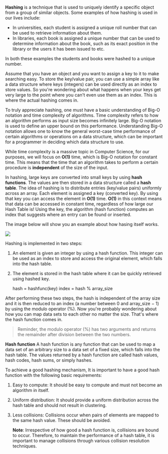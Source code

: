 <!--title={Hash Tables: Hashing and Hash Functions}-->

<!--badges={Algorithms:20}-->

<!--concepts={Hash Tables, Hash Functions}-->

**Hashing** is a technique that is used to uniquely identify a specific object from a group of similar objects. Some examples of how hashing is used in our lives include:

- In universities, each student is assigned a unique roll number that can be used to retrieve information about them.
- In libraries, each book is assigned a unique number that can be used to determine information about the book, such as its exact position in the library or the users it has been issued to etc.

In both these examples the students and books were hashed to a unique number.

Assume that you have an object and you want to assign a key to it to make searching easy. To store the key/value pair, you can use a simple array like a data structure where keys (integers) can be used directly as an index to store values. So you're wondering about what happens when your keys get very large to the point where you can't even use them as an index. This is where the actual hashing comes in.


To truly appreciate hashing, one must have a basic understanding of Big-O notation and time complexity of algorithms. Time complexity refers to how an algorithm performs as input size becomes infinitely large. Big-O notation is used to define an upper bound on this performance. Understanding Big-O notation allows one to know the general worst-case time performance of certain algorithms or operations on a data structure, which can be important for a programmer in deciding which data structure to use. 

While time complexity is a massive topic in Computer Science, for our purposes, we will focus on **O(1)** time, which is Big-O notation for constant time. This means that the time that an algorithm takes to perform a certain procedure is **independent** of the size of the input.

In hashing, large keys are converted into small keys by using **hash functions**. The values are then stored in a data structure called a **hash table**. The idea of hashing is to distribute entries (key/value pairs) uniformly across an array. Each element is assigned a key (converted key). By using that key you can access the element in **O(1)** time. **O(1)** in this context means that data can be accessed in constant time, regardless of how large our Hash Table is! Using the key, the algorithm (hash function) computes an index that suggests where an entry can be found or inserted.

The image below will show you an example about how hasing itself works.


![](https://he-s3.s3.amazonaws.com/media/uploads/0e2c706.png)

Hashing is implemented in two steps:

1. An element is given an integer by using a hash function. This integer can be used as an index to store and access the original element, which falls into the hash table.

2. The element is stored in the hash table where it can be quickly retrieved using hashed key.

   hash = hashfunc(key)
   index = hash % array_size

After performing these two steps, the hash is independent of the array size and it is then reduced to an index (a number between 0 and array_size − 1) by using the modulo operator (%). Now you're probably wondering about how you can map data sets to each other no matter the size. That's where the hash function comes in.
> Reminder, the modulo operator (%) has two arguments and returns the remainder after division between the two numbers.

**Hash function**
A hash function is any function that can be used to map a data set of an arbitrary size to a data set of a fixed size, which falls into the hash table. The values returned by a hash function are called hash values, hash codes, hash sums, or simply hashes.

To achieve a good hashing mechanism, It is important to have a good hash function with the following basic requirements:

1. Easy to compute: It should be easy to compute and must not become an algorithm in itself.

2. Uniform distribution: It should provide a uniform distribution across the hash table and should not result in clustering.

3. Less collisions: Collisions occur when pairs of elements are mapped to the same hash value. These should be avoided.

   **Note**: Irrespective of how good a hash function is, collisions are bound to occur. Therefore, to maintain the performance of a hash table, it is important to manage collisions through various collision resolution techniques.
